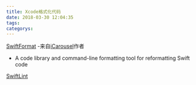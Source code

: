 ```yaml
---
title: Xcode格式化代码
date: 2018-03-30 12:04:35
tags:
categorys:
---
```


[SwiftFormat](https://github.com/nicklockwood/SwiftFormat) -来自[iCarousel](https://github.com/nicklockwood/iCarousel)作者

- A code library and command-line formatting tool for reformatting Swift code

[SwiftLint](https://github.com/realm/SwiftLint/)

